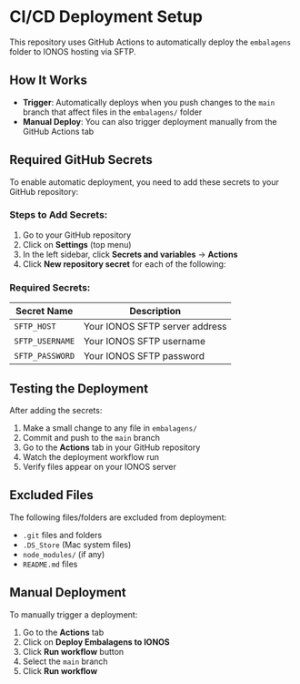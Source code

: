 # CI/CD Deployment Setup

This repository uses GitHub Actions to automatically deploy the `embalagens` folder to IONOS hosting via SFTP.

## How It Works

- **Trigger**: Automatically deploys when you push changes to the `main` branch that affect files in the `embalagens/` folder
- **Manual Deploy**: You can also trigger deployment manually from the GitHub Actions tab

## Required GitHub Secrets

To enable automatic deployment, you need to add these secrets to your GitHub repository:

### Steps to Add Secrets:

1. Go to your GitHub repository
2. Click on **Settings** (top menu)
3. In the left sidebar, click **Secrets and variables** → **Actions**
4. Click **New repository secret** for each of the following:

### Required Secrets:

| Secret Name | Description |
|------------|-------------|
| `SFTP_HOST` | Your IONOS SFTP server address |
| `SFTP_USERNAME` | Your IONOS SFTP username |
| `SFTP_PASSWORD` | Your IONOS SFTP password |

## Testing the Deployment

After adding the secrets:

1. Make a small change to any file in `embalagens/`
2. Commit and push to the `main` branch
3. Go to the **Actions** tab in your GitHub repository
4. Watch the deployment workflow run
5. Verify files appear on your IONOS server

## Excluded Files

The following files/folders are excluded from deployment:
- `.git` files and folders
- `.DS_Store` (Mac system files)
- `node_modules/` (if any)
- `README.md` files

## Manual Deployment

To manually trigger a deployment:
1. Go to the **Actions** tab
2. Click on **Deploy Embalagens to IONOS**
3. Click **Run workflow** button
4. Select the `main` branch
5. Click **Run workflow**
